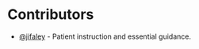 # Contributors

- [@jifaley](https://github.com/jifaley) - Patient instruction and essential guidance.
